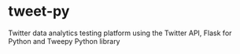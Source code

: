 # tweet-py
Twitter data analytics testing platform using the Twitter API, Flask for Python and Tweepy Python library
